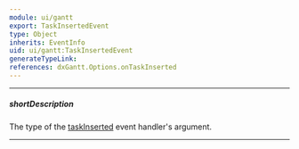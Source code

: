 ```yaml
---
module: ui/gantt
export: TaskInsertedEvent
type: Object
inherits: EventInfo
uid: ui/gantt:TaskInsertedEvent
generateTypeLink: 
references: dxGantt.Options.onTaskInserted
---
```

---
##### shortDescription
The type of the [taskInserted]({basewidgetpath}/Events/#taskInserted) event handler's argument.

---
<!-- Description goes here -->
